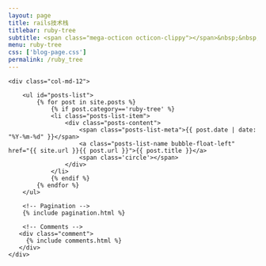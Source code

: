```yaml
---
layout: page
title: rails技术栈
titlebar: ruby-tree
subtitle: <span class="mega-octicon octicon-clippy"></span>&nbsp;&nbsp; 兴趣是最好的动力。
menu: ruby-tree
css: ['blog-page.css']
permalink: /ruby_tree
---
```


<div class="row">

    <div class="col-md-12">

        <ul id="posts-list">
            {% for post in site.posts %}
                {% if post.category=='ruby-tree' %}
                <li class="posts-list-item">
                    <div class="posts-content">
                        <span class="posts-list-meta">{{ post.date | date: "%Y-%m-%d" }}</span>
                        <a class="posts-list-name bubble-float-left" href="{{ site.url }}{{ post.url }}">{{ post.title }}</a>
                        <span class='circle'></span>
                    </div>
                </li>
                {% endif %}
            {% endfor %}
        </ul> 

        <!-- Pagination -->
        {% include pagination.html %}

        <!-- Comments -->
       <div class="comment">
         {% include comments.html %}
       </div>
    </div>

</div>
<script>
    $(document).ready(function(){

        // Enable bootstrap tooltip
        $("body").tooltip({ selector: '[data-toggle=tooltip]' });

    });
</script>
